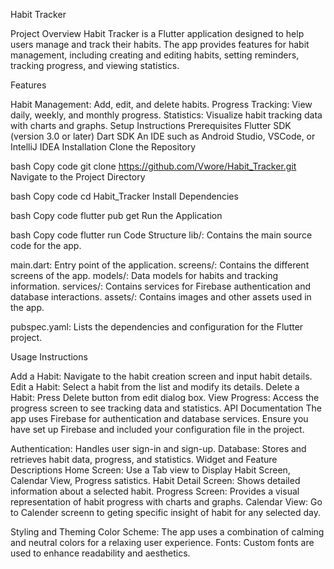 Habit Tracker

Project Overview
Habit Tracker is a Flutter application designed to help users manage and track their habits. The app provides features for habit management, including creating and editing habits, setting reminders, tracking progress, and viewing statistics.

Features

Habit Management: Add, edit, and delete habits.
Progress Tracking: View daily, weekly, and monthly progress.
Statistics: Visualize habit tracking data with charts and graphs.
Setup Instructions
Prerequisites
Flutter SDK (version 3.0 or later)
Dart SDK
An IDE such as Android Studio, VSCode, or IntelliJ IDEA
Installation
Clone the Repository

bash
Copy code
git clone https://github.com/Vwore/Habit_Tracker.git
Navigate to the Project Directory

bash
Copy code
cd Habit_Tracker
Install Dependencies

bash
Copy code
flutter pub get
Run the Application

bash
Copy code
flutter run
Code Structure
lib/: Contains the main source code for the app.

main.dart: Entry point of the application.
screens/: Contains the different screens of the app.
models/: Data models for habits and tracking information.
services/: Contains services for Firebase authentication and database interactions.
assets/: Contains images and other assets used in the app.

pubspec.yaml: Lists the dependencies and configuration for the Flutter project.

Usage Instructions

Add a Habit: Navigate to the habit creation screen and input habit details.
Edit a Habit: Select a habit from the list and modify its details.
Delete a Habit: Press Delete button from edit dialog box.
View Progress: Access the progress screen to see tracking data and statistics.
API Documentation
The app uses Firebase for authentication and database services. Ensure you have set up Firebase and included your configuration file in the project.

Authentication: Handles user sign-in and sign-up.
Database: Stores and retrieves habit data, progress, and statistics.
Widget and Feature Descriptions
Home Screen: Use a Tab view to Display Habit Screen, Calendar View, Progress satistics.
Habit Detail Screen: Shows detailed information about a selected habit.
Progress Screen: Provides a visual representation of habit progress with charts and graphs.
Calendar View: Go to Calender screenn to geting specific insight of habit for any selected day.

Styling and Theming
Color Scheme: The app uses a combination of calming and neutral colors for a relaxing user experience.
Fonts: Custom fonts are used to enhance readability and aesthetics.
